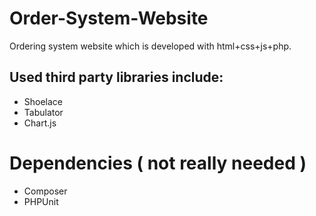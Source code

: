 # Order-System-Website
 Ordering system website which is developed with html+css+js+php.
 
 ## Used third party libraries include:
 - Shoelace
 - Tabulator
 - Chart.js

# Dependencies ( not really needed )
- Composer
- PHPUnit
